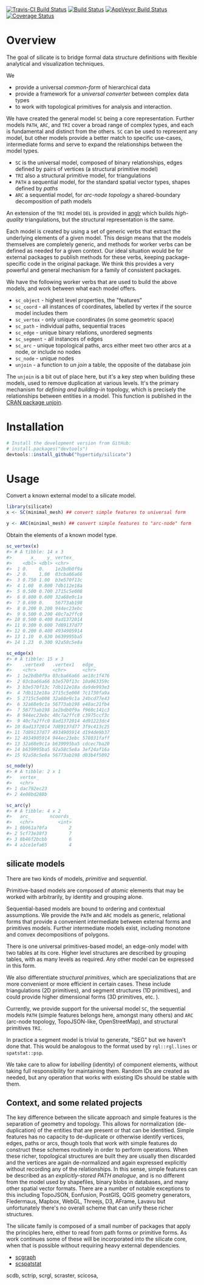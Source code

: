 
<!-- README.md is generated from README.Rmd. Please edit that file -->
[![Travis-CI Build Status](http://badges.herokuapp.com/travis/hypertidy/silicate?branch=master&env=BUILD_NAME=trusty_release&label=linux)](https://travis-ci.org/hypertidy/silicate) [![Build Status](http://badges.herokuapp.com/travis/hypertidy/silicate?branch=master&env=BUILD_NAME=osx_release&label=osx)](https://travis-ci.org/hypertidy/silicate) [![AppVeyor Build Status](https://ci.appveyor.com/api/projects/status/github/hypertidy/silicate?branch=master&svg=true)](https://ci.appveyor.com/project/mdsumner/silicate) [![Coverage Status](https://img.shields.io/codecov/c/github/hypertidy/silicate/master.svg)](https://codecov.io/github/hypertidy/silicate?branch=master)

Overview
========

The goal of silicate is to bridge formal data structure definitions with flexible analytical and visualization techniques.

We

-   provide a universal *common-form* of hierarchical data
-   provide a framework for a *universal converter* between complex data types
-   to work with topological primitives for analysis and interaction.

We have created the general model `SC` being a core representation. Further models `PATH`, `ARC`, and `TRI` cover a broad range of complex types, and each is fundamental and distinct from the others. `SC` can be used to represent any model, but other models provide a better match to specific use-cases, intermediate forms and serve to expand the relationships between the model types.

-   `SC` is the universal model, composed of binary relationships, edges defined by pairs of vertices (a structural primitive model)
-   `TRI` also a structural primitive model, for triangulations
-   `PATH` a sequential model, for the standard spatial vector types, shapes defined by *paths*
-   `ARC` a sequential model, for *arc-node topology* a shared-boundary decomposition of path models

An extension of the `TRI` model `DEL` is provided in [anglr](https://github.com/hypertidy/anglr/) which builds *high-quality* triangulations, but the structural representation is the same.

Each model is created by using a set of generic verbs that extract the underlying elements of a given model. This design means that the models themselves are completely generic, and methods for worker verbs can be defined as needed for a given context. Our ideal situation would be for external packages to publish methods for these verbs, keeping package-specific code in the original package. We think this provides a very powerful and general mechanism for a family of consistent packages.

We have the following worker verbs that are used to build the above models, and work between what each model offers.

-   `sc_object` - highest level properties, the "features"
-   `sc_coord` - all instances of coordinates, labelled by vertex if the source model includes them
-   `sc_vertex` - only unique coordinates (in some geometric space)
-   `sc_path` - individual paths, sequential traces
-   `sc_edge` - unique binary relations, unordered segments
-   `sc_segment` - all instances of edges
-   `sc_arc` - unique topological paths, arcs either meet two other arcs at a node, or include no nodes
-   `sc_node` - unique nodes
-   `unjoin` - a function to *un join* a table, the opposite of the database join

The `unjoin` is a bit out of place here, but it's a key step when building these models, used to remove duplication at various levels. It's the primary mechanism for *defining and building-in* topology, which is precisely the relationships between entities in a model. This function is published in the [CRAN package unjoin](https://CRAN.R-project.org/package=unjoin).

Installation
============

``` r
# Install the development version from GitHub:
# install.packages("devtools")
devtools::install_github("hypertidy/silicate")
```

Usage
=====

Convert a known external model to a silicate model.

``` r
library(silicate)
x <- SC(minimal_mesh) ## convert simple features to universal form

y <- ARC(minimal_mesh) ## convert simple features to "arc-node" form
```

Obtain the elements of a known model type.

``` r
sc_vertex(x)
#> # A tibble: 14 x 3
#>       x_    y_ vertex_   
#>    <dbl> <dbl> <chr>     
#>  1 0.    0.    1e2bdb0f9a
#>  2 0.    1.00  03cba66a66
#>  3 0.750 1.00  b3e570f13c
#>  4 1.00  0.800 7db112e18a
#>  5 0.500 0.700 2715c5e008
#>  6 0.800 0.600 32a68e9c1a
#>  7 0.690 0.    56773ab198
#>  8 0.200 0.200 944ec23ebc
#>  9 0.500 0.200 40c7a2ffc0
#> 10 0.500 0.400 8ad1372014
#> 11 0.300 0.600 7d89137d77
#> 12 0.200 0.400 4934905914
#> 13 1.10  0.630 b639995ba5
#> 14 1.23  0.300 92a58c5e8a

sc_edge(x)
#> # A tibble: 15 x 3
#>    .vertex0   .vertex1   edge_     
#>    <chr>      <chr>      <chr>     
#>  1 1e2bdb0f9a 03cba66a66 ae18c1f476
#>  2 03cba66a66 b3e570f13c 10a963359c
#>  3 b3e570f13c 7db112e18a da9de993e3
#>  4 7db112e18a 2715c5e008 7c1730fa9a
#>  5 2715c5e008 32a68e9c1a 24bcd77e43
#>  6 32a68e9c1a 56773ab198 e48ac21fb4
#>  7 56773ab198 1e2bdb0f9a f960c141c3
#>  8 944ec23ebc 40c7a2ffc0 c3975ccf3c
#>  9 40c7a2ffc0 8ad1372014 4d91223dc4
#> 10 8ad1372014 7d89137d77 3f9c413c25
#> 11 7d89137d77 4934905914 d194de9b37
#> 12 4934905914 944ec23ebc 578031faff
#> 13 32a68e9c1a b639995ba5 cdcec7ba20
#> 14 b639995ba5 92a58c5e8a 3ef24af16a
#> 15 92a58c5e8a 56773ab198 d03b4f5092

sc_node(y)
#> # A tibble: 2 x 1
#>   vertex_   
#>   <chr>     
#> 1 dac792ec23
#> 2 4e08bd288b

sc_arc(y)
#> # A tibble: 4 x 2
#>   arc_       ncoords_
#>   <chr>         <int>
#> 1 0b961a70fa        2
#> 2 5cf73e38f3        7
#> 3 8b46f2bcbb        6
#> 4 a1ce1efa65        4
```

silicate models
---------------

There are two kinds of models, *primitive* and *sequential*.

Primitive-based models are composed of *atomic* elements that may be worked with arbitrarily, by identity and grouping alone.

Sequential-based models are bound to ordering and contextual assumptions. We provide the `PATH` and `ARC` models as generic, relational forms that provide a convenient intermediate between external forms and primitives models. Further intermediate models exist, including monotone and convex decompositions of polygons.

There is one universal primitives-based model, an edge-only model with two tables at its core. Higher level structures are described by grouping tables, with as many levels as required. Any other model can be expressed in this form.

We also differentiate *structural primitives*, which are specializations that are more convenient or more efficient in certain cases. These include triangulations (2D primitives), and segment structures (1D primitives), and could provide higher dimensional forms (3D primitives, etc. ).

Currently, we provide support for the universal model `SC`, the sequential models `PATH` (simple features belongs here, amongst many others) and `ARC` (arc-node topology, TopoJSON-like, OpenStreetMap), and structural primitives `TRI`.

In practice a segment model is trivial to generate, "SEG" but we haven't done that. This would be analogous to the format used by `rgl::rgl.lines` or `spatstat::psp`.

We take care to allow for *labelling* (identity) of component elements, without taking full responsibility for maintaining them. Random IDs are created as needed, but any operation that works with existing IDs should be stable with them.

Context, and some related projects
----------------------------------

The key difference between the silicate approach and simple features is the separation of geometry and topology. This allows for normalization (de-duplication) of the entities that are present or that can be identitied. Simple features has no capacity to de-duplicate or otherwise identify vertices, edges, paths or arcs, though tools that work with simple features do construct these schemes routinely in order to perform operations. When these richer, topological structures are built they are usually then discarded and the vertices are again de-normalized and again expressed explicitly without recording any of the relationships. In this sense, simple features can be described as an *explicitly-stored PATH analogue*, and is no different from the model used by shapefiles, binary blobs in databases, and many other spatial vector formats. There are a number of notable exceptions to this including TopoJSON, Eonfusion, PostGIS, QGIS geometry generators, Fledermaus, Mapbox, WebGL, Threejs, D3, AFrame, Lavavu but unfortunately there's no overall scheme that can unify these richer structures.

The silicate family is composed of a small number of packages that apply the principles here, either to read from path forms or primitive forms. As work continues some of these will be incorporated into the silicate core, when that is possible without requiring heavy external dependencies.

-   [scgraph](https://github.com/hypertidy/scgraph)
-   [scspatstat](https://github.com/hypertidy/scspatstat)

scdb, sctrip, scrgl, scraster, scicosa,

